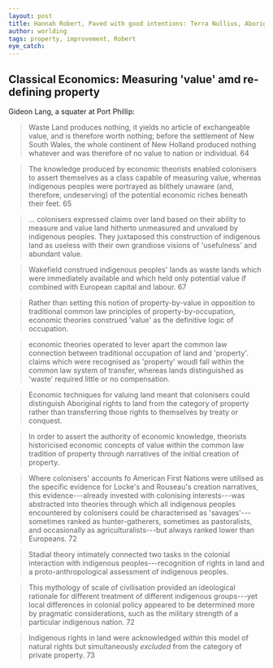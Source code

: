 ```yaml
---
layout: post
title: Hannah Robert, Paved with good intentions: Terra Nullius, Aboriginal Land Rights and Settler-Colonial Law
author: worlding
tags: property, improvement, Robert
eye_catch:
---
```


## Classical Economics: Measuring 'value' amd re-defining property

Gideon Lang, a squater at Port Phillip:

>Waste Land produces nothing, it yields no article of exchangeable value, and is therefore worth nothing; before the settlement of New South Wales, the whole continent of New Holland produced nothing whatever and was therefore of no value to nation or individual. 64

>The knowledge produced by economic theorists enabled colonisers to assert themselves as a class capable of measuring value, whereas indigenous peoples were portrayed as blithely unaware (and, therefore, undeserving) of the potential economic riches beneath their feet. 65

>... colonisers expressed claims over land based on their ability to measure and value land hitherto unmeasured and unvalued by indigenous peoples. They juxtaposed this construction of indigenous land as useless with their own grandiose visions of 'usefulness' and abundant value.

>Wakefield construed indigenous peoples' lands as waste lands which were immediately available and which held only potential value if combined with European capital and labour. 67

>Rather than setting this notion of property-by-value in opposition to traditional common law principles of property-by-occupation, economic theories construed 'value' as the definitive logic of occupation.

>economic theories operated to lever apart the common law connection between traditional occupation of land and 'property'. claims which were recognised as 'property' woudl fall within the common law system of transfer, whereas lands distinguished as 'waste' required little or no compensation.

>Economic techniques for valuing land meant that colonisers could distinguish Aboriginal rights to land from the category of property rather than transferring those rights to themselves by treaty or conquest.

>In order to assert the authority of economic knowledge, theorists historicised economic concepts of value within the common law tradition of property through narratives of the initial creation of property.

>Where colonisers' accounts fo American First Nations were utilised as the specific evidence for Locke's and Rouseau's creation narratives, this evidence---already invested with colonising interests---was abstracted into theories through which all indigenous peoples encountered by colonisers could be characterised as 'savages'---sometimes ranked as hunter-gatherers, sometimes as pastoralists, and occasionally as agriculturalists---but always ranked lower than Europeans. 72

>Stadial theory intimately connected two tasks in the colonial interaction with indigenous peoples---recognition of rights in land and a proto-anthropological assessment of indigenous peoples.

>This mythology of scale of civilisation provided an ideological rationale for different treatment of different indigenous groups---yet local differences in colonial policy appeared to be determined more by pragmatic considerations, such as the military strength of a particular indigenous nation. 72

>Indigenous rights in land were acknowledged _within_ this model of natural rights but simultaneously _excluded_ from the category of private property. 73
